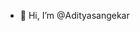 - 👋 Hi, I’m @Adityasangekar


<!---
Adityasangekar/Adityasangekar is a ✨ special ✨ repository because its `README.md` (this file) appears on your GitHub profile.
You can click the Preview link to take a look at your changes.
--->
